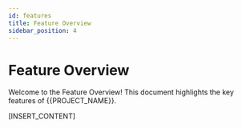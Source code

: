 ```yaml
---
id: features
title: Feature Overview
sidebar_position: 4
---
```


# Feature Overview

Welcome to the Feature Overview! This document highlights the key features of {{PROJECT_NAME}}.

[INSERT_CONTENT]